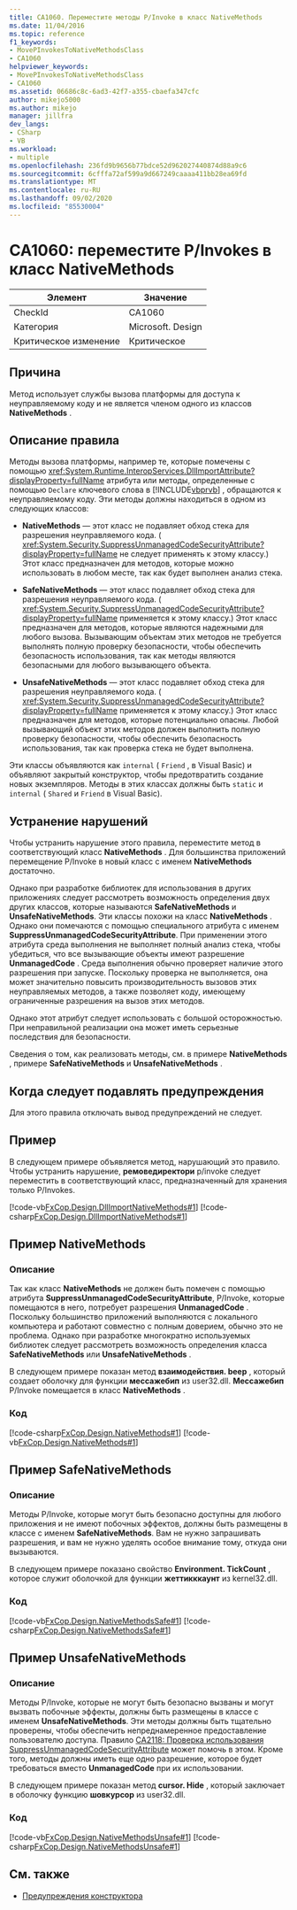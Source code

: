 ```yaml
---
title: CA1060. Переместите методы P/Invoke в класс NativeMethods
ms.date: 11/04/2016
ms.topic: reference
f1_keywords:
- MovePInvokesToNativeMethodsClass
- CA1060
helpviewer_keywords:
- MovePInvokesToNativeMethodsClass
- CA1060
ms.assetid: 06686c8c-6ad3-42f7-a355-cbaefa347cfc
author: mikejo5000
ms.author: mikejo
manager: jillfra
dev_langs:
- CSharp
- VB
ms.workload:
- multiple
ms.openlocfilehash: 236fd9b9656b77bdce52d962027440874d88a9c6
ms.sourcegitcommit: 6cfffa72af599a9d667249caaaa411bb28ea69fd
ms.translationtype: MT
ms.contentlocale: ru-RU
ms.lasthandoff: 09/02/2020
ms.locfileid: "85530004"
---
```

# <a name="ca1060-move-pinvokes-to-nativemethods-class"></a>CA1060: переместите P/Invokes в класс NativeMethods

|Элемент|Значение|
|-|-|
|CheckId|CA1060|
|Категория|Microsoft. Design|
|Критическое изменение|Критическое|

## <a name="cause"></a>Причина

Метод использует службы вызова платформы для доступа к неуправляемому коду и не является членом одного из классов **NativeMethods** .

## <a name="rule-description"></a>Описание правила

Методы вызова платформы, например те, которые помечены с помощью <xref:System.Runtime.InteropServices.DllImportAttribute?displayProperty=fullName> атрибута или методы, определенные с помощью `Declare` ключевого слова в [!INCLUDE[vbprvb](../code-quality/includes/vbprvb_md.md)] , обращаются к неуправляемому коду. Эти методы должны находиться в одном из следующих классов:

- **NativeMethods** — этот класс не подавляет обход стека для разрешения неуправляемого кода. ( <xref:System.Security.SuppressUnmanagedCodeSecurityAttribute?displayProperty=fullName> не следует применять к этому классу.) Этот класс предназначен для методов, которые можно использовать в любом месте, так как будет выполнен анализ стека.

- **SafeNativeMethods** — этот класс подавляет обход стека для разрешения неуправляемого кода. ( <xref:System.Security.SuppressUnmanagedCodeSecurityAttribute?displayProperty=fullName> применяется к этому классу.) Этот класс предназначен для методов, которые являются надежными для любого вызова. Вызывающим объектам этих методов не требуется выполнять полную проверку безопасности, чтобы обеспечить безопасность использования, так как методы являются безопасными для любого вызывающего объекта.

- **UnsafeNativeMethods** — этот класс подавляет обход стека для разрешения неуправляемого кода. ( <xref:System.Security.SuppressUnmanagedCodeSecurityAttribute?displayProperty=fullName> применяется к этому классу.) Этот класс предназначен для методов, которые потенциально опасны. Любой вызывающий объект этих методов должен выполнить полную проверку безопасности, чтобы обеспечить безопасность использования, так как проверка стека не будет выполнена.

Эти классы объявляются как `internal` ( `Friend` , в Visual Basic) и объявляют закрытый конструктор, чтобы предотвратить создание новых экземпляров. Методы в этих классах должны быть `static` и `internal` ( `Shared` и `Friend` в Visual Basic).

## <a name="how-to-fix-violations"></a>Устранение нарушений
Чтобы устранить нарушение этого правила, переместите метод в соответствующий класс **NativeMethods** . Для большинства приложений перемещение P/Invoke в новый класс с именем **NativeMethods** достаточно.

Однако при разработке библиотек для использования в других приложениях следует рассмотреть возможность определения двух других классов, которые называются **SafeNativeMethods** и **UnsafeNativeMethods**. Эти классы похожи на класс **NativeMethods** . Однако они помечаются с помощью специального атрибута с именем **SuppressUnmanagedCodeSecurityAttribute**. При применении этого атрибута среда выполнения не выполняет полный анализ стека, чтобы убедиться, что все вызывающие объекты имеют разрешение **UnmanagedCode** . Среда выполнения обычно проверяет наличие этого разрешения при запуске. Поскольку проверка не выполняется, она может значительно повысить производительность вызовов этих неуправляемых методов, а также позволяет коду, имеющему ограниченные разрешения на вызов этих методов.

Однако этот атрибут следует использовать с большой осторожностью. При неправильной реализации она может иметь серьезные последствия для безопасности.

Сведения о том, как реализовать методы, см. в примере **NativeMethods** , примере **SafeNativeMethods** и **UnsafeNativeMethods** .

## <a name="when-to-suppress-warnings"></a>Когда следует подавлять предупреждения
Для этого правила отключать вывод предупреждений не следует.

## <a name="example"></a>Пример
В следующем примере объявляется метод, нарушающий это правило. Чтобы устранить нарушение, **ремоведиректори** p/invoke следует переместить в соответствующий класс, предназначенный для хранения только P/Invokes.

[!code-vb[FxCop.Design.DllImportNativeMethods#1](../code-quality/codesnippet/VisualBasic/ca1060-move-p-invokes-to-nativemethods-class_1.vb)]
[!code-csharp[FxCop.Design.DllImportNativeMethods#1](../code-quality/codesnippet/CSharp/ca1060-move-p-invokes-to-nativemethods-class_1.cs)]

## <a name="nativemethods-example"></a>Пример NativeMethods

### <a name="description"></a>Описание
Так как класс **NativeMethods** не должен быть помечен с помощью атрибута **SuppressUnmanagedCodeSecurityAttribute**, P/Invoke, которые помещаются в него, потребует разрешения **UnmanagedCode** . Поскольку большинство приложений выполняются с локального компьютера и работают совместно с полным доверием, обычно это не проблема. Однако при разработке многократно используемых библиотек следует рассмотреть возможность определения класса **SafeNativeMethods** или **UnsafeNativeMethods** .

В следующем примере показан метод **взаимодействия. beep** , который создает оболочку для функции **мессажебип** из user32.dll. **Мессажебип** P/Invoke помещается в класс **NativeMethods** .

### <a name="code"></a>Код
[!code-csharp[FxCop.Design.NativeMethods#1](../code-quality/codesnippet/CSharp/ca1060-move-p-invokes-to-nativemethods-class_2.cs)]
[!code-vb[FxCop.Design.NativeMethods#1](../code-quality/codesnippet/VisualBasic/ca1060-move-p-invokes-to-nativemethods-class_2.vb)]

## <a name="safenativemethods-example"></a>Пример SafeNativeMethods

### <a name="description"></a>Описание
Методы P/Invoke, которые могут быть безопасно доступны для любого приложения и не имеют побочных эффектов, должны быть размещены в классе с именем **SafeNativeMethods**. Вам не нужно запрашивать разрешения, и вам не нужно уделять особое внимание тому, откуда они вызываются.

В следующем примере показано свойство **Environment. TickCount** , которое служит оболочкой для функции **жеттикккаунт** из kernel32.dll.

### <a name="code"></a>Код
[!code-vb[FxCop.Design.NativeMethodsSafe#1](../code-quality/codesnippet/VisualBasic/ca1060-move-p-invokes-to-nativemethods-class_3.vb)]
[!code-csharp[FxCop.Design.NativeMethodsSafe#1](../code-quality/codesnippet/CSharp/ca1060-move-p-invokes-to-nativemethods-class_3.cs)]

## <a name="unsafenativemethods-example"></a>Пример UnsafeNativeMethods

### <a name="description"></a>Описание
Методы P/Invoke, которые не могут быть безопасно вызваны и могут вызвать побочные эффекты, должны быть размещены в классе с именем **UnsafeNativeMethods**. Эти методы должны быть тщательно проверены, чтобы обеспечить непреднамеренное предоставление пользователю доступа. Правило [CA2118: Проверка использования SuppressUnmanagedCodeSecurityAttribute](../code-quality/ca2118.md) может помочь в этом. Кроме того, методы должны иметь еще одно разрешение, которое будет требоваться вместо **UnmanagedCode** при их использовании.

В следующем примере показан метод **cursor. Hide** , который заключает в оболочку функцию **шовкурсор** из user32.dll.

### <a name="code"></a>Код
[!code-vb[FxCop.Design.NativeMethodsUnsafe#1](../code-quality/codesnippet/VisualBasic/ca1060-move-p-invokes-to-nativemethods-class_4.vb)]
[!code-csharp[FxCop.Design.NativeMethodsUnsafe#1](../code-quality/codesnippet/CSharp/ca1060-move-p-invokes-to-nativemethods-class_4.cs)]

## <a name="see-also"></a>См. также

- [Предупреждения конструктора](../code-quality/design-warnings.md)
